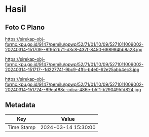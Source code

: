 # Hasil

## Foto C Plano

https://sirekap-obj-formc.kpu.go.id/9147/pemilu/ppwp/52/71/01/10/09/5271011009002-20240314-151709--8f952b71-d3c8-437f-8450-698994bb8a23.jpg

https://sirekap-obj-formc.kpu.go.id/9147/pemilu/ppwp/52/71/01/10/09/5271011009002-20240314-151717--1d227741-9bc9-4ffc-b4e0-62e25abb4ec3.jpg

https://sirekap-obj-formc.kpu.go.id/9147/pemilu/ppwp/52/71/01/10/09/5271011009002-20240314-151724--89eaf88c-cdca-486e-b5f1-b290495fd824.jpg


## Metadata

| Key        | Value               |
| ---------- | ------------------- |
| Time Stamp | 2024-03-14 15:30:00 |



